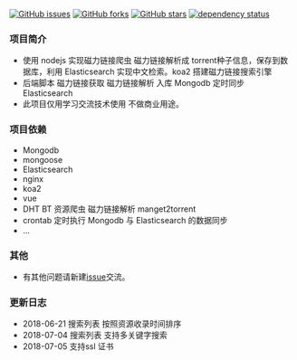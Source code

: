 [![GitHub issues](https://img.shields.io/github/issues/ssstk/findcl.svg)](https://github.com/ssstk/findcl/issues)
[![GitHub forks](https://img.shields.io/github/forks/ssstk/findcl.svg?style=social&label=Fork)](https://github.com/ssstk/findcl/network)
[![GitHub stars](https://img.shields.io/github/stars/ssstk/findcl.svg?style=social&label=Stars)](https://github.com/ssstk/findcl/stargazers)
[![dependency status](https://img.shields.io/david/ssstk/findcl.svg?maxAge=3600&style=flat)](https://david-dm.org/ssstk/findcl/)





### 项目简介
* 使用 nodejs 实现磁力链接爬虫 磁力链接解析成 torrent种子信息，保存到数据库，利用 Elasticsearch 实现中文检索。koa2 搭建磁力链接搜索引擎
* 后端脚本 磁力链接获取 磁力链接解析 入库 Mongodb 定时同步 Elasticsearch
* 此项目仅用学习交流技术使用 不做商业用途。


### 项目依赖
* Mongodb
* mongoose
* Elasticsearch
* nginx
* koa2
* vue
* DHT BT 资源爬虫 磁力链接解析 manget2torrent
* crontab 定时执行 Mongodb 与 Elasticsearch 的数据同步
* ...


### 其他
* 有其他问题请新建[issue](https://github.com/ssstk/findcl/issues)交流。

### 更新日志
* 2018-06-21 搜索列表 按照资源收录时间排序
* 2018-07-04 搜索列表 支持多关键字搜索
* 2018-07-05 支持ssl 证书
